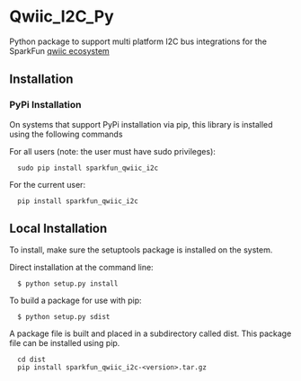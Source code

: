 # Qwiic_I2C_Py
Python package to support multi platform I2C bus integrations for the SparkFun [qwiic ecosystem](https://www.sparkfun.com/qwiic)

## Installation

### PyPi Installation
On systems that support PyPi installation via pip, this library is installed using the following commands

For all users (note: the user must have sudo privileges):
```
  sudo pip install sparkfun_qwiic_i2c
```
For the current user:

```
  pip install sparkfun_qwiic_i2c
```
## Local Installation
To install, make sure the setuptools package is installed on the system.

Direct installation at the command line:
```
  $ python setup.py install
```

To build a package for use with pip:
```
  $ python setup.py sdist
 ```
A package file is built and placed in a subdirectory called dist. This package file can be installed using pip.
```
  cd dist
  pip install sparkfun_qwiic_i2c-<version>.tar.gz
